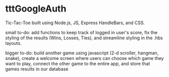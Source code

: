 # tttGoogleAuth

Tic-Tac-Toe built using Node.js, JS, Express HandleBars, and CSS.

small to-do: 
add functions to keep track of logged in user's score,
fix the styling of the results (Wins, Losses, Ties), and
streamline styling in the .hbs layouts.

bigger to-do:
build another game using javascript (2-d scroller, hangman, snake),
create a welcome screen where users can choose which game they want to play,
connect the other game to the entire app, and
store that games results in our database
